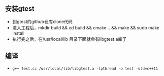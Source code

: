 ## 安装gtest
- 到gtest的github仓库clone代码
- 进入工程后，mkdir build && cd build && cmake .. && make && sudo make install
- 执行完之后，在/usr/local/lib 目录下面就会有libgtest.a库了

## 编译
- ```g++ test.cc /usr/local/lib/libgtest.a -lpthread -o test -std=c++11```
